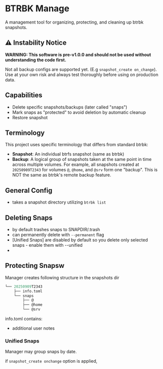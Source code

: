 # BTRBK Manage

A management tool for organizing, protecting, and cleaning up btrbk snapshots.

## ⚠️ Instability Notice

**WARNING: This software is pre-v1.0.0 and should not be used without understanding the code first.**

Not all backup configs are supported yet. (E.g `snapshot_create on_change`). Use at your own risk and always test thoroughly before using on production data.

## Capabilities

- Delete specific snapshots/backups (later called "snaps")
- Mark snaps as "protected" to avoid deletion by automatic cleanup
- Restore snapshot

## Terminology

This project uses specific terminology that differs from standard btrbk:

- **Snapshot**: An individual btrfs snapshot (same as btrbk)
- **Backup**: A logical group of snapshots taken at the same point in time across multiple volumes. For example, all snapshots created at `20250909T2343` for volumes `@`, `@home`, and `@srv` form one "backup". This is NOT the same as btrbk's remote backup feature.

<!-- Note: Not all snapshots in a backup group are necessarily created at the exact same time. If a snapshot is missing for a volume at the backup timestamp, the group will include the most recent previous snapshot of that volume instead. -->

## General Config

- takes a snapshot directory utilizing `btrbk list`

## Deleting Snaps

- by default trashes snaps to SNAPDIR/.trash
- can permanently delete with `--permanent` flag
- [Unified Snaps] are disabled by default so you delete only selected snaps - enable them with --unified
-

## Protecting Snapsw

Manager creates following structure in the snapshots dir
```.meta
└── 20250909T2343
    ├── info.toml
    └── snaps
        ├── @
        ├── @home
        └── @srv
```

info.toml contains:
<!-- TODO:  -->
- additional user notes

### Unified Snaps

Manager may group snaps by date.

if `snapshot_create onchange` option is applied,
